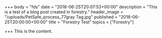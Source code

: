 +++
body = "fds"
date = "2018-06-25T20:07:53+00:00"
description = "This is a test of a blog post created in forestry."
header_image = "/uploads/PetSafe_process_77gray Tag.jpg"
published = "2018-06-25T20:00:00+00:00"
title = "Forestry Test"
topics = ["Forestry"]

+++
This is the content.